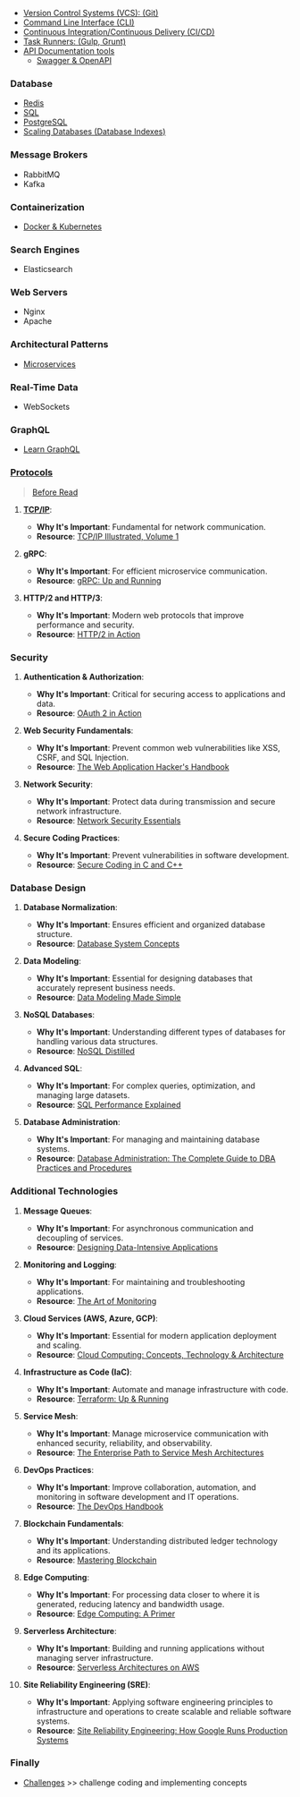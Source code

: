 - [Version Control Systems (VCS): (Git)](./VCS/)
- [Command Line Interface (CLI)](./CLI)
- [Continuous Integration/Continuous Delivery (CI/CD)](./CI-CD)
- [Task Runners: (Gulp, Grunt)](./Task-Runners)
- [API Documentation tools](./API-Documentation)
  - [Swagger & OpenAPI](https://github.com/m-mdy-m/openapi-learning)

### Database
- [Redis](https://github.com/m-mdy-m/Redis-Learning)
- [SQL](https://github.com/m-mdy-m/SQL-DeepDiveLearning)
- [PostgreSQL](https://github.com/m-mdy-m/Mastering-PostgreSQL)
- [Scaling Databases (Database Indexes)](https://www.freecodecamp.org/news/database-indexing-at-a-glance-bb50809d48bd/)

### Message Brokers
- RabbitMQ
- Kafka

### Containerization
- [Docker & Kubernetes](https://github.com/m-mdy-m/docker-deep-dive)

### Search Engines
- Elasticsearch

### Web Servers
- Nginx
- Apache

### Architectural Patterns
- [Microservices](https://github.com/m-mdy-m/microservices-explorer)

### Real-Time Data
- WebSockets

### GraphQL
- [Learn GraphQL](https://github.com/m-mdy-m/learn_graphql)

### [**Protocols**](./Protocols/)

> [Before Read](./Protocols/1.Please_Read./)

1. [**TCP/IP**](./Protocols/TCP-IP/):
   - **Why It's Important**: Fundamental for network communication.
   - **Resource**: [TCP/IP Illustrated, Volume 1](https://www.pearson.com/store/p/tcp-ip-illustrated-volume-1-the-protocols/P100000135613)

2. **gRPC**:
   - **Why It's Important**: For efficient microservice communication.
   - **Resource**: [gRPC: Up and Running](https://www.oreilly.com/library/view/grpc-up-and/9781492058328/)

3. **HTTP/2 and HTTP/3**:
   - **Why It's Important**: Modern web protocols that improve performance and security.
   - **Resource**: [HTTP/2 in Action](https://www.manning.com/books/http2-in-action)

### **Security**
1. **Authentication & Authorization**:
   - **Why It's Important**: Critical for securing access to applications and data.
   - **Resource**: [OAuth 2 in Action](https://www.manning.com/books/oauth-2-in-action)

2. **Web Security Fundamentals**:
   - **Why It's Important**: Prevent common web vulnerabilities like XSS, CSRF, and SQL Injection.
   - **Resource**: [The Web Application Hacker's Handbook](https://www.wiley.com/en-us/The+Web+Application+Hacker's+Handbook%3A+Finding+and+Exploiting+Security+Flaws%2C+2nd+Edition-p-9781118026471)

3. **Network Security**:
   - **Why It's Important**: Protect data during transmission and secure network infrastructure.
   - **Resource**: [Network Security Essentials](https://www.pearson.com/store/p/network-security-essentials-applications-and-standards/P100000774536)

4. **Secure Coding Practices**:
   - **Why It's Important**: Prevent vulnerabilities in software development.
   - **Resource**: [Secure Coding in C and C++](https://www.pearson.com/store/p/secure-coding-in-c-and-c-plus-plus/P100000188054)

### **Database Design**
1. **Database Normalization**:
   - **Why It's Important**: Ensures efficient and organized database structure.
   - **Resource**: [Database System Concepts](https://www.db-book.com/)

2. **Data Modeling**:
   - **Why It's Important**: Essential for designing databases that accurately represent business needs.
   - **Resource**: [Data Modeling Made Simple](https://technicspub.com/data-modeling-made-simple/)

3. **NoSQL Databases**:
   - **Why It's Important**: Understanding different types of databases for handling various data structures.
   - **Resource**: [NoSQL Distilled](https://www.pearson.com/store/p/nosql-distilled-a-brief-guide-to-the-emerging-world-of-polyglot-persistence/P100000630100)

4. **Advanced SQL**:
   - **Why It's Important**: For complex queries, optimization, and managing large datasets.
   - **Resource**: [SQL Performance Explained](https://sql-performance-explained.com/)

5. **Database Administration**:
   - **Why It's Important**: For managing and maintaining database systems.
   - **Resource**: [Database Administration: The Complete Guide to DBA Practices and Procedures](https://www.pearson.com/store/p/database-administration/P100000289881)

### **Additional Technologies**

1. **Message Queues**:
   - **Why It's Important**: For asynchronous communication and decoupling of services.
   - **Resource**: [Designing Data-Intensive Applications](https://www.oreilly.com/library/view/designing-data-intensive-applications/9781491903063/)

2. **Monitoring and Logging**:
   - **Why It's Important**: For maintaining and troubleshooting applications.
   - **Resource**: [The Art of Monitoring](https://www.artofmonitoring.com/)

3. **Cloud Services (AWS, Azure, GCP)**:
   - **Why It's Important**: Essential for modern application deployment and scaling.
   - **Resource**: [Cloud Computing: Concepts, Technology & Architecture](https://www.pearson.com/store/p/cloud-computing-concepts-technology-architecture/P100000684090)

4. **Infrastructure as Code (IaC)**:
   - **Why It's Important**: Automate and manage infrastructure with code.
   - **Resource**: [Terraform: Up & Running](https://www.oreilly.com/library/view/terraform-up/9781492046905/)

5. **Service Mesh**:
   - **Why It's Important**: Manage microservice communication with enhanced security, reliability, and observability.
   - **Resource**: [The Enterprise Path to Service Mesh Architectures](https://www.oreilly.com/library/view/the-enterprise-path/9781492059868/)

6. **DevOps Practices**:
   - **Why It's Important**: Improve collaboration, automation, and monitoring in software development and IT operations.
   - **Resource**: [The DevOps Handbook](https://www.oreilly.com/library/view/the-devops-handbook/9781457191381/)

7. **Blockchain Fundamentals**:
   - **Why It's Important**: Understanding distributed ledger technology and its applications.
   - **Resource**: [Mastering Blockchain](https://www.packtpub.com/product/mastering-blockchain-fourth-edition/9781803241067)

8. **Edge Computing**:
   - **Why It's Important**: For processing data closer to where it is generated, reducing latency and bandwidth usage.
   - **Resource**: [Edge Computing: A Primer](https://www.oreilly.com/library/view/edge-computing/9781492043294/)

9. **Serverless Architecture**:
   - **Why It's Important**: Building and running applications without managing server infrastructure.
   - **Resource**: [Serverless Architectures on AWS](https://www.oreilly.com/library/view/serverless-architectures-on/9781492059882/)

10. **Site Reliability Engineering (SRE)**:
    - **Why It's Important**: Applying software engineering principles to infrastructure and operations to create scalable and reliable software systems.
    - **Resource**: [Site Reliability Engineering: How Google Runs Production Systems](https://sre.google/sre-book/table-of-contents/)

### Finally
- [Challenges](https://github.com/m-mdy-m/algorithms-data-structures/tree/main/9.Additional-Concept/Challenges) >> challenge coding and implementing concepts